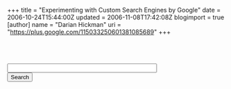 +++
title = "Experimenting with Custom Search Engines by Google"
date = 2006-10-24T15:44:00Z
updated = 2006-11-08T17:42:08Z
blogimport = true 
[author]
	name = "Darian Hickman"
	uri = "https://plus.google.com/115033250601381085689"
+++

<!-- Google CSE Search Box Begins --><br /><form id="searchbox_001648249176742542187:sbz14hjpcos" action="http://google.com/cse"><br />  <input type="hidden" name="cx" value="001648249176742542187:sbz14hjpcos" /><br />  <input name="q" type="text" size="40" /><br />  <input type="submit" name="sa" value="Search" /><br />  <input type="hidden" name="cof" value="FORID:0" /><br /></form><br /><script type="text/javascript" src="http://google.com/coop/cse/brand?form=searchbox_001648249176742542187%3Asbz14hjpcos"></script><br /><!-- Google CSE Search Box Ends -->
